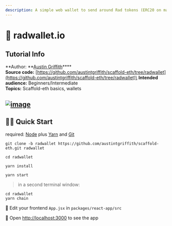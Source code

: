 ```yaml
---
description: A simple web wallet to send around Rad tokens (ERC20 on mainnet).
---
```


# 🌱 radwallet.io

## Tutorial Info

**Author: **[Austin Griffith](https://github.com/austintgriffith)****\
**Source code:** [https://github.com/austintgriffith/scaffold-eth/tree/radwallet](https://github.com/austintgriffith/scaffold-eth/tree/radwallet)\
**Intended audience:** Beginners/Intermediate\
**Topics:** Scaffold-eth basics, wallets

## [![image](https://user-images.githubusercontent.com/2653167/113313742-c7e94480-92c8-11eb-8e14-0b7ec46f0934.png)](https://user-images.githubusercontent.com/2653167/113313742-c7e94480-92c8-11eb-8e14-0b7ec46f0934.png)

## 🏃‍♀️ Quick Start

required: [Node](https://nodejs.org/dist/latest-v12.x/) plus [Yarn](https://classic.yarnpkg.com/en/docs/install/) and [Git](https://git-scm.com/downloads)

```
git clone -b radwallet https://github.com/austintgriffith/scaffold-eth.git radwallet

cd radwallet
```

```
yarn install
```

```
yarn start
```

> in a second terminal window:

```
cd radwallet
yarn chain
```

📝 Edit your frontend `App.jsx` in `packages/react-app/src`

📱 Open [http://localhost:3000](http://localhost:3000) to see the app
